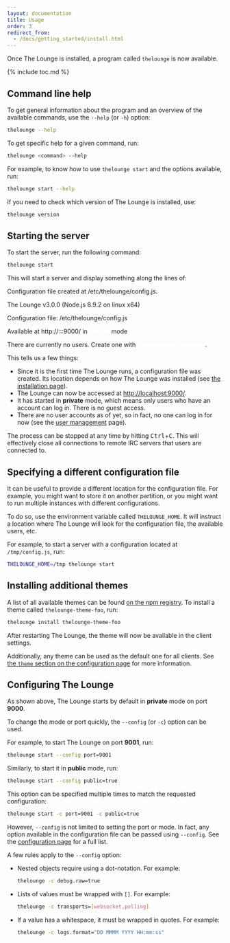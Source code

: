 ```yaml
---
layout: documentation
title: Usage
order: 3
redirect_from:
  - /docs/getting_started/install.html
---
```


Once The Lounge is installed, a program called `thelounge` is now available.

{% include toc.md %}

## Command line help

To get general information about the program and an overview of the available
commands, use the `--help` (or `-h`) option:

```sh
thelounge --help
```

To get specific help for a given command, run:

```sh
thelounge <command> --help
```

For example, to know how to use `thelounge start` and the options available,
run:

```sh
thelounge start --help
```

If you need to check which version of The Lounge is installed, use:

```sh
thelounge version
```

## Starting the server

To start the server, run the following command:

```sh
thelounge start
```

This will start a server and display something along the lines of:

<div class="terminal">
  <span class="terminal-log-info"></span>
  Configuration file created at <span class="terminal-green">/etc/thelounge/config.js</span>.<br>

  <span class="terminal-log-info"></span>
  The Lounge <span class="terminal-green">v3.0.0</span> (Node.js <span class="terminal-green">8.9.2</span> on <span class="terminal-green">linux</span> x64)<br>

  <span class="terminal-log-info"></span>
  Configuration file: <span class="terminal-green">/etc/thelounge/config.js</span><br>

  <span class="terminal-log-info"></span>
  Available at <span class="terminal-green">http://:::9000/</span> in <strong style="color: white">private</strong> mode<br>

  <span class="terminal-log-info"></span>
  There are currently no users. Create one with <strong style="color: white">thelounge add &lt;name&gt;</strong>.
</div>

This tells us a few things:

- Since it is the first time The Lounge runs, a configuration file was created.
  Its location depends on how The Lounge was installed (see
  [the installation page](/docs/install-and-upgrade)).
- The Lounge can now be accessed at <http://localhost:9000/>.
- It has started in **private** mode, which means only users who
  have an account can log in. There is no guest access.
- There are no user accounts as of yet, so in fact, no one can log in for now
  (see the [user management](/docs/users) page).

The process can be stopped at any time by hitting <kbd>Ctrl</kbd>+<kbd>C</kbd>.
This will effectively close all connections to remote IRC servers that users are
connected to.

## Specifying a different configuration file

It can be useful to provide a different location for the configuration file. For
example, you might want to store it on another partition, or you might want to
run multiple instances with different configurations.

To do so, use the environment variable called `THELOUNGE_HOME`. It will instruct
a location where The Lounge will look for the configuration file, the available
users, etc.

For example, to start a server with a configuration located at `/tmp/config.js`,
run:

```sh
THELOUNGE_HOME=/tmp thelounge start
```

## Installing additional themes

A list of all available themes can be found
[on the npm registry](https://www.npmjs.com/search?q=keywords%3Athelounge-theme).
To install a theme called `thelounge-theme-foo`, run:

```sh
thelounge install thelounge-theme-foo
```

After restarting The Lounge, the theme will now be available in the client
settings.

Additionally, any theme can be used as the default one for all clients. See
[the `theme` section on the configuration page](/docs/configuration) for
more information.

## Configuring The Lounge

As shown above, The Lounge starts by default in **private** mode on port
**9000**.

To change the mode or port quickly, the `--config` (or `-c`) option can be used.

For example, to start The Lounge on port **9001**, run:

```sh
thelounge start --config port=9001
```

Similarly, to start it in **public** mode, run:

```sh
thelounge start --config public=true
```

This option can be specified multiple times to match the requested
configuration:

```sh
thelounge start -c port=9001 -c public=true
```

However, `--config` is not limited to setting the port or mode. In fact, any
option available in the configuration file can be passed using `--config`.
See the [configuration page](/docs/configuration) for a full list.

A few rules apply to the `--config` option:

- Nested objects require using a dot-notation. For example:
  ```sh
  thelounge -c debug.raw=true
  ```
- Lists of values must be wrapped with `[]`. For example:
  ```sh
  thelounge -c transports=[websocket,polling]
  ```
- If a value has a whitespace, it must be wrapped in quotes. For example:
  ```sh
  thelounge -c logs.format="DD MMMM YYYY HH:mm:ss"
  ```
